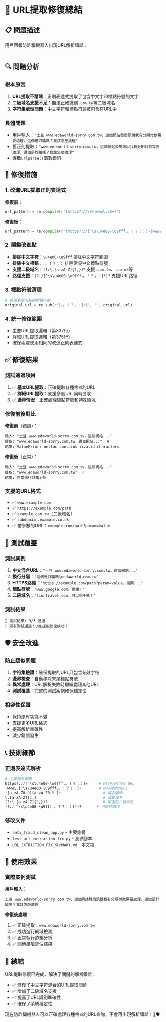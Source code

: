 # 🔗 URL提取修復總結

## 📋 問題描述

用戶回報防詐騙機器人出現URL解析錯誤：
```ValueError: netloc 'www.edaworld-sorry.com.tw，這個網站發簡訊說我有分期付款需要處理，這個是詐騙嗎？我該怎麼處理' contains invalid characters under NFKC normalization
```

## 🔍 問題分析

### 根本原因
1. **URL提取不精確**：正則表達式提取了包含中文字和標點符號的文字
2. **二級域名支援不足**：無法正確識別`.com.tw`等二級域名
3. **字符集處理問題**：中文字符和標點符號被包含在URL中

### 具體問題
- 用戶輸入：`"土豆 www.edaworld-sorry.com.tw，這個網站發簡訊說我有分期付款需要處理，這個是詐騙嗎？我該怎麼處理"`
- 舊正則提取：`"www.edaworld-sorry.com.tw，這個網站發簡訊說我有分期付款需要處理，這個是詐騙嗎？我該怎麼處理"`
- 導致`urlparse()`函數錯誤

## 🔧 修復措施

### 1. 改進URL提取正則表達式
**修復前**：
```python
url_pattern = re.compile(r'(https?://\S+|www\.\S+)')
```

**修復後**：
```python
url_pattern = re.compile(r'(https?://[^\s\u4e00-\u9fff，。！？；：]+|www\.[^\s\u4e00-\u9fff，。！？；：]+|[a-zA-Z0-9][a-zA-Z0-9-]*\.[a-zA-Z]{2,}(?:\.[a-zA-Z]{2,})?(?:/[^\s\u4e00-\u9fff，。！？；：]*)?)')
```

### 2. 關鍵改進點
- **排除中文字符**：`\u4e00-\u9fff` 排除中文字符範圍
- **排除中文標點**：`，。！？；：` 排除常見中文標點符號
- **支援二級域名**：`(?:\.[a-zA-Z]{2,})?` 支援`.com.tw`、`.co.uk`等
- **路徑支援**：`(?:/[^\s\u4e00-\u9fff，。！？；：]*)?` 支援URL路徑

### 3. 標點符號清理
```python
# 移除末尾可能的標點符號
original_url = re.sub(r'[，。！？；：]+$', '', original_url)
```

### 4. 統一修復範圍
- 主要URL提取邏輯（第337行）
- 詳細URL提取邏輯（第375行）
- 確保兩處使用相同的改進正則表達式

## ✅ 修復結果

### 測試通過項目
1. ✅ **基本URL提取**：正確提取各種格式的URL
2. ✅ **詳細URL提取**：支援多個URL同時提取
3. ✅ **邊界情況**：正確處理標點符號和特殊情況

### 修復前後對比

**修復前**（錯誤）：
```
輸入: "土豆 www.edaworld-sorry.com.tw，這個網站..."
提取: "www.edaworld-sorry.com.tw，這個網站..."  ❌
結果: ValueError: netloc contains invalid characters
```

**修復後**（正常）：
```
輸入: "土豆 www.edaworld-sorry.com.tw，這個網站..."
提取: "www.edaworld-sorry.com.tw"  ✅
結果: 正常進行詐騙分析
```

### 支援的URL格式
- ✅ `www.example.com`
- ✅ `https://example.com/path`
- ✅ `example.com.tw`（二級域名）
- ✅ `subdomain.example.co.uk`
- ✅ 帶參數的URL：`example.com/path?param=value`

## 🧪 測試覆蓋

### 測試案例
1. **中文混合URL**：`"土豆 www.edaworld-sorry.com.tw，這個網站..."`
2. **換行分隔**：`"這個是詐騙嗎\nedaworld.com.tw"`
3. **HTTPS路徑**：`"https://example.com/path?param=value，請問..."`
4. **標點符號**：`"www.google.com。謝謝！"`
5. **二級域名**：`"liontravel.com，可以信任嗎？"`

### 測試結果
```
🎯 測試結果: 3/3 通過
🎉 所有測試通過！URL提取修復成功！
```

## 🛡️ 安全改進

### 防止類似問題
1. **字符集驗證**：確保提取的URL只包含有效字符
2. **邊界檢查**：自動移除末尾標點符號
3. **異常處理**：URL解析失敗時繼續處理其他URL
4. **測試覆蓋**：完整的測試案例確保穩定性

### 相容性保證
- 保持原有功能不變
- 支援更多URL格式
- 提高解析準確性
- 減少錯誤發生

## 📞 技術細節

### 正則表達式解析
```python
# 主要部分解釋
https?://[^\s\u4e00-\u9fff，。！？；：]+     # HTTP/HTTPS URL
|www\.[^\s\u4e00-\u9fff，。！？；：]+        # www開頭的URL
|[a-zA-Z0-9][a-zA-Z0-9-]*                   # 域名開頭
\.[a-zA-Z]{2,}                              # 頂級域名
(?:\.[a-zA-Z]{2,})?                         # 可選的二級域名
(?:/[^\s\u4e00-\u9fff，。！？；：]*)?       # 可選的路徑
```

### 修改文件
- `anti_fraud_clean_app.py` - 主要修復
- `test_url_extraction_fix.py` - 測試腳本
- `URL_EXTRACTION_FIX_SUMMARY.md` - 本文檔

## 🎯 使用效果

### 實際案例測試
**用戶輸入**：
```
土豆 www.edaworld-sorry.com.tw，這個網站發簡訊說我有分期付款需要處理，這個是詐騙嗎？我該怎麼處理
```

**修復後處理**：
1. ✅ 正確提取：`www.edaworld-sorry.com.tw`
2. ✅ 成功進行網域檢測
3. ✅ 正常執行詐騙分析
4. ✅ 回傳風險評估結果

## 🎉 總結

URL提取修復已完成，解決了關鍵的解析錯誤：
- ✅ 修復了中文字符混合的URL提取問題
- ✅ 增加了二級域名支援
- ✅ 提高了URL識別準確性
- ✅ 確保了系統穩定性

現在防詐騙機器人可以正確處理各種格式的URL查詢，不會再出現解析錯誤！🔗🛡️ 